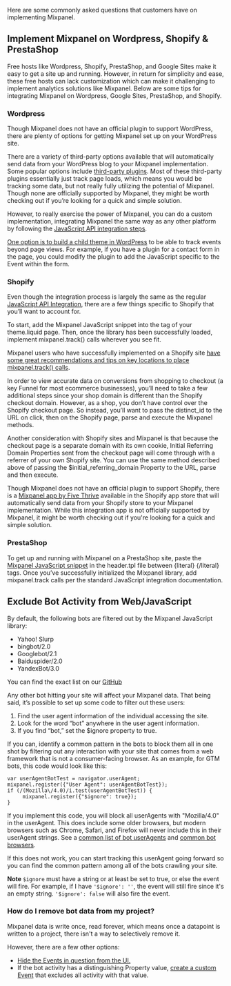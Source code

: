 Here are some commonly asked questions that customers have on implementing Mixpanel.

## Implement Mixpanel on Wordpress, Shopify & PrestaShop

Free hosts like Wordpress, Shopify, PrestaShop, and Google Sites make it easy to get a site up and running. However, in return for simplicity and ease, these free hosts can lack customization which can make it challenging to implement analytics solutions like Mixpanel. Below are some tips for integrating Mixpanel on Wordpress, Google Sites, PrestaShop, and Shopify.

### Wordpress
Though Mixpanel does not have an official plugin to support WordPress, there are plenty of options for getting Mixpanel set up on your WordPress site.

There are a variety of third-party options available that will automatically send data from your WordPress blog to your Mixpanel implementation. Some popular options include [third-party plugins](https://wordpress.org/plugins/tags/mixpanel/). Most of these third-party plugins essentially just track page loads, which means you would be tracking some data, but not really fully utilizing the potential of Mixpanel. Though none are officially supported by Mixpanel, they might be worth checking out if you’re looking for a quick and simple solution.

However, to really exercise the power of Mixpanel, you can do a custom implementation, integrating Mixpanel the same way as any other platform by following the [JavaScript API integration steps](pages/docs/tracking/reference/javascript).

[One option is to build a child theme in WordPress](https://codex.wordpress.org/Child_Themes) to be able to track events beyond page views. For example, if you have a plugin for a contact form in the page, you could modify the plugin to add the JavaScript specific to the Event within the form.

### Shopify
Even though the integration process is largely the same as the regular [JavaScript API Integration](pages/docs/tracking/reference/javascript), there are a few things specific to Shopify that you’ll want to account for.

To start, add the Mixpanel JavaScript snippet into the tag of your theme.liquid page. Then, once the library has been successfully loaded, implement mixpanel.track() calls wherever you see fit.

Mixpanel users who have successfully implemented on a Shopify site [have some great recommendations and tips on key locations to place mixpanel.track() calls](https://stackoverflow.com/questions/28160415/shopify-mixpanel-integration/34442476#34442476).

In order to view accurate data on conversions from shopping to checkout (a key Funnel for most ecommerce businesses), you’ll need to take a few additional steps since your shop domain is different than the Shopify checkout domain. However, as a shop, you don’t have control over the Shopify checkout page. So instead, you’ll want to pass the distinct_id to the URL on click, then on the Shopify page, parse and execute the Mixpanel methods.

Another consideration with Shopify sites and Mixpanel is that because the checkout page is a separate domain with its own cookie, Initial Referring Domain Properties sent from the checkout page will come through with a referrer of your own Shopify site. You can use the same method described above of passing the $initial_referring_domain Property to the URL, parse and then execute.

Though Mixpanel does not have an official plugin to support Shopify, there is a [Mixpanel app by Five Thrive](https://apps.shopify.com/mixpanel) available in the Shopify app store that will automatically send data from your Shopify store to your Mixpanel implementation. While this integration app is not officially supported by Mixpanel, it might be worth checking out if you're looking for a quick and simple solution.

### PrestaShop
To get up and running with Mixpanel on a PrestaShop site, paste the [Mixpanel JavaScript snippet](pages/docs/tracking/reference/javascript) in the header.tpl file between {literal} {/literal} tags. Once you’ve successfully initialized the Mixpanel library, add mixpanel.track calls per the standard JavaScript integration documentation.

## Exclude Bot Activity from Web/JavaScript

By default, the following bots are filtered out by the Mixpanel JavaScript library:
- Yahoo! Slurp
- bingbot/2.0
- Googlebot/2.1
- Baiduspider/2.0
- YandexBot/3.0

You can find the exact list on our [GitHub](https://github.com/mixpanel/mixpanel-js/blob/8ac526e5cb8563d11e2206046ab986c6491ac6d7/src/utils.js#L900C1-L925C3)

Any other bot hitting your site will affect your Mixpanel data. That being said, it’s possible to set up some code to filter out these users:

1. Find the user agent information of the individual accessing the site.
2. Look for the word “bot” anywhere in the user agent information.
3. If you find “bot,” set the $ignore property to true.

If you can, identify a common pattern in the bots to block them all in one shot by filtering out any interaction with your site that comes from a web framework that is not a consumer-facing browser. As an example, for GTM bots, this code would look like this:

```
var userAgentBotTest = navigator.userAgent;
mixpanel.register({"User Agent": userAgentBotTest});
if (/(Mozilla\/4.0)/i.test(userAgentBotTest)) {
     mixpanel.register({"$ignore": true});
}
```

If you implement this code, you will block all userAgents with "Mozilla/4.0" in the userAgent. This does include some older browsers, but modern browsers such as Chrome, Safari, and Firefox will never include this in their userAgent strings. See a [common list of bot userAgents](https://www.useragentstring.com/pages/useragentstring.php?typ=Crawler) and [common bot browsers](https://www.useragentstring.com/pages/useragentstring.php?typ=Browser).

If this does not work, you can start tracking this userAgent going forward so you can find the common pattern among all of the bots crawling your site.

**Note**
`$ignore` must have a string or at least be set to true, or else the event will fire. For example, if I have `'$ignore': ''`, the event will still fire since it's an empty string. `'$ignore': false` will also fire the event.

### How do I remove bot data from my project?

Mixpanel data is write once, read forever, which means once a datapoint is written to a project, there isn't a way to selectively remove it.

However, there are a few other options:

- [Hide the Events in question from the UI.](https://docs.mixpanel.com/docs/admin/data-governance/lexicon#hide-events-and-properties)
- If the bot activity has a distinguishing Property value, [create a custom Event](https://docs.mixpanel.com/docs/analysis/advanced/custom-events) that excludes all activity with that value.
